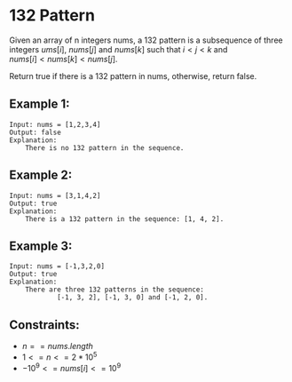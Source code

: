 # 132 Pattern

Given an array of n integers nums, a 132 pattern is a subsequence of three  
integers $ums[i]$, $nums[j]$ and $nums[k]$ such that $i < j < k$ and  
$nums[i] < nums[k] < nums[j]$.

Return true if there is a 132 pattern in nums, otherwise, return false.

 

## Example 1:

    Input: nums = [1,2,3,4]
    Output: false
    Explanation: 
        There is no 132 pattern in the sequence.

## Example 2:

    Input: nums = [3,1,4,2]
    Output: true
    Explanation: 
        There is a 132 pattern in the sequence: [1, 4, 2].

## Example 3:

    Input: nums = [-1,3,2,0]
    Output: true
    Explanation: 
        There are three 132 patterns in the sequence: 
                [-1, 3, 2], [-1, 3, 0] and [-1, 2, 0].

 

## Constraints:

* $n == nums.length$
* $1 <= n <= 2 * 10^5$
* $-10^9 <= nums[i] <= 10^9$

